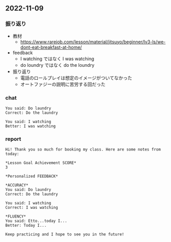 ## 2022-11-09

### 振り返り

- 教材
  - https://www.rarejob.com/lesson/material/jitsuyo/beginner/lv3-ls/we-dont-eat-breakfast-at-home/
- feedback
  - I watching ではなく I was watching
  - do loundry ではなく do the loundry
- 振り返り
  - 電話のロールプレイは想定のイメージがついてなかった
  - オートファジーの説明に苦労する回だった

### chat

```
You said: Do laundry
Correct: Do the laundry

You said: I watching
Better: I was watching
```

### report

```
Hi! Thank you so much for booking my class. Here are some notes from today:

*Lesson Goal Achievement SCORE*
3 

*Personalized FEEDBACK* 

*ACCURACY*
You said: Do laundry
Correct: Do the laundry

You said: I watching
Correct: I was watching

*FLUENCY*
You said: Etto...today I...
Better: Today I...

Keep practicing and I hope to see you in the future!
```